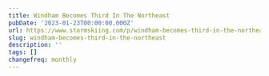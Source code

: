 ```yaml
---
title: Windham Becomes Third In The Northeast
pubDate: '2023-01-23T00:00:00.000Z'
url: https://www.stormskiing.com/p/windham-becomes-third-in-the-northeast
slug: windham-becomes-third-in-the-northeast
description: ''
tags: []
changefreq: monthly
---
```


<!-- Add post content below -->
